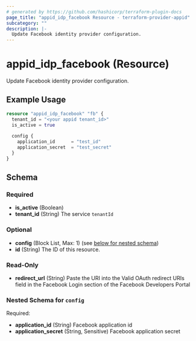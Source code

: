 ```yaml
---
# generated by https://github.com/hashicorp/terraform-plugin-docs
page_title: "appid_idp_facebook Resource - terraform-provider-appid"
subcategory: ""
description: |-
  Update Facebook identity provider configuration.
---
```


# appid_idp_facebook (Resource)

Update Facebook identity provider configuration.

## Example Usage

```terraform
resource "appid_idp_facebook" "fb" {
  tenant_id = "<your appid tenant_id>"
  is_active = true
  
  config {
    application_id 		= "test_id"
    application_secret 	= "test_secret"
  }
}
```

<!-- schema generated by tfplugindocs -->
## Schema

### Required

- **is_active** (Boolean)
- **tenant_id** (String) The service `tenantId`

### Optional

- **config** (Block List, Max: 1) (see [below for nested schema](#nestedblock--config))
- **id** (String) The ID of this resource.

### Read-Only

- **redirect_url** (String) Paste the URI into the Valid OAuth redirect URIs field in the Facebook Login section of the Facebook Developers Portal

<a id="nestedblock--config"></a>
### Nested Schema for `config`

Required:

- **application_id** (String) Facebook application id
- **application_secret** (String, Sensitive) Facebook application secret


